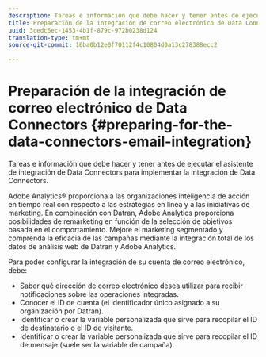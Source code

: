 ```yaml
---
description: Tareas e información que debe hacer y tener antes de ejecutar el asistente de integración de Data Connectors para implementar la integración de Data Connectors.
title: Preparación de la integración de correo electrónico de Data Connectors
uuid: 3cedc6ec-1453-4b1f-879c-972b0238d124
translation-type: tm+mt
source-git-commit: 16ba0b12e0f70112f4c10804d0a13c278388ecc2

---
```



# Preparación de la integración de correo electrónico de Data Connectors {#preparing-for-the-data-connectors-email-integration}

Tareas e información que debe hacer y tener antes de ejecutar el asistente de integración de Data Connectors para implementar la integración de Data Connectors.

Adobe Analytics® proporciona a las organizaciones inteligencia de acción en tiempo real con respecto a las estrategias en línea y a las iniciativas de marketing. En combinación con Datran, Adobe Analytics proporciona posibilidades de remarketing en función de la selección de objetivos basada en el comportamiento. Mejore el marketing segmentado y comprenda la eficacia de las campañas mediante la integración total de los datos de análisis web de Datran y Adobe Analytics.

Para poder configurar la integración de su cuenta de correo electrónico, debe:

* Saber qué dirección de correo electrónico desea utilizar para recibir notificaciones sobre las operaciones integradas.
* Conocer el ID de cuenta (el identificador único asignado a su organización por Datran).
* Identificar o crear la variable personalizada que sirve para recopilar el ID de destinatario o el ID de visitante.
* Identificar o crear la variable personalizada que sirve para recopilar el ID de mensaje (suele ser la variable de campaña).

